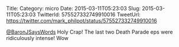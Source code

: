 Title: 
Category: micro
Date: 2015-03-11T05:23:03
Slug: 2015-03-11T05:23:03
TwitterId: 575527332749910016
TweetUrl: https://twitter.com/mark_philpot/status/575527332749910016

[@BaronJSaysWords](https://twitter.com/BaronJSaysWords) Holy Crap! The last two Death Parade eps were ridiculously intense! Wow